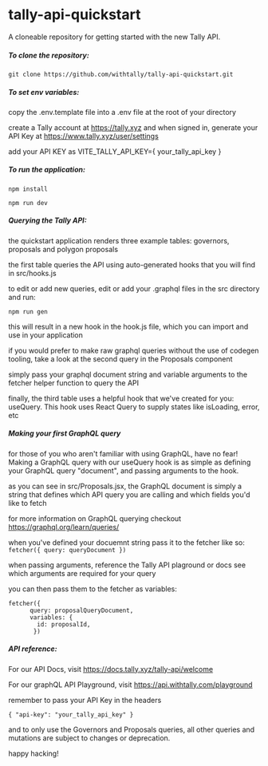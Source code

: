 # tally-api-quickstart
A cloneable repository for getting started with the new Tally API.

##### To clone the repository: 

```git clone https://github.com/withtally/tally-api-quickstart.git```

##### To set env variables:

copy the .env.template file into a .env file at the root of your directory

create a Tally account at https://tally.xyz and when signed in, generate your API Key at https://www.tally.xyz/user/settings

add your API KEY as VITE_TALLY_API_KEY={ your_tally_api_key }

##### To run the application: 

```npm install``` 

```npm run dev```

##### Querying the Tally API:

the quickstart application renders three example tables: governors, proposals and polygon proposals

the first table queries the API using auto-generated hooks that you will find in src/hooks.js

to edit or add new queries, edit or add your .graphql files in the src directory and run:

```npm run gen```

this will result in a new hook in the hook.js file, which you can import and use in your application

if you would prefer to make raw graphql queries without the use of codegen tooling, take a look at the second query in the Proposals component

simply pass your graphql document string and variable arguments to the fetcher helper function to query the API

finally, the third table uses a helpful hook that we've created for you: useQuery. This hook uses React Query to supply states like isLoading, error, etc 

##### Making your first GraphQL query

for those of you who aren't familiar with using GraphQL, have no fear! Making a GraphQL query with our useQuery hook is as simple as defining your GraphQL query "document", and passing arguments to the hook. 

as you can see in src/Proposals.jsx, the GraphQL document is simply a string that defines which API query you are calling and which fields you'd like to fetch 

for more information on GraphQL querying checkout https://graphql.org/learn/queries/

when you've defined your docuemnt string pass it to the fetcher like so: ```fetcher({ query: queryDocument })```

when passing arguments, reference the Tally API plaground or docs see which arguments are required for your query

you can then pass them to the fetcher as variables: 

```
fetcher({
      query: proposalQueryDocument,
      variables: {
        id: proposalId,
       })
```


##### API reference:

For our API Docs, visit https://docs.tally.xyz/tally-api/welcome

For our graphQL API Playground, visit https://api.withtally.com/playground

remember to pass your API Key in the headers  

```{ "api-key": "your_tally_api_key" }```

and to only use the Governors and Proposals queries, all other queries and mutations are subject to changes or deprecation.


happy hacking!


